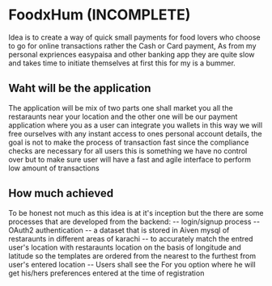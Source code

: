 # FoodxHum (INCOMPLETE)

Idea is to create a way of quick small payments for food lovers who choose to go for online transactions rather the Cash or Card payment, As from my personal expriences easypaisa and other banking app they are quite slow and takes time to initiate themselves at first this for my is a bummer.

## Waht will be the application

The application will be mix of two parts one shall market you all the restaraunts near your location and the other one will be our payment application where you as a user can integrate you wallets in this way we will free ourselves with any instant access to ones personal account details, the goal is not to make the process of transaction fast since the compliance checks are necessary for all users this is something we have no control over but to make sure user will have a fast and agile interface to perform low amount of transactions

## How much achieved
To be honest not much as this idea is at it's inception but the there are some processes that are developed from the backend:
-- login/signup process
-- OAuth2 authentication
-- a dataset that is stored in Aiven mysql of restaraunts in different areas of karachi
-- to accurately match the entred user's location with restaraunts location on the basis of longitude and latitude so the templates are ordered from the nearest to the furthest from user's entered location
-- Users shall see the For you option where he will get his/hers preferences entered at the time of registration

